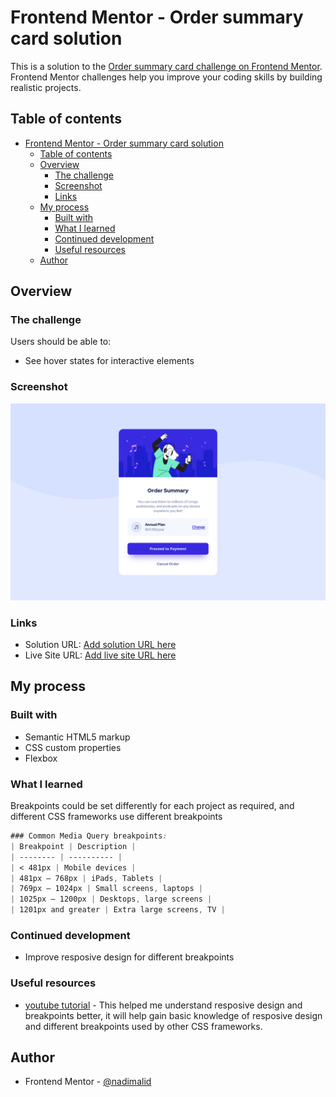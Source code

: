 # Frontend Mentor - Order summary card solution

This is a solution to the [Order summary card challenge on Frontend Mentor](https://www.frontendmentor.io/challenges/order-summary-component-QlPmajDUj). Frontend Mentor challenges help you improve your coding skills by building realistic projects. 

## Table of contents

- [Frontend Mentor - Order summary card solution](#frontend-mentor---order-summary-card-solution)
  - [Table of contents](#table-of-contents)
  - [Overview](#overview)
    - [The challenge](#the-challenge)
    - [Screenshot](#screenshot)
    - [Links](#links)
  - [My process](#my-process)
    - [Built with](#built-with)
    - [What I learned](#what-i-learned)
    - [Continued development](#continued-development)
    - [Useful resources](#useful-resources)
  - [Author](#author)

## Overview

### The challenge

Users should be able to:

- See hover states for interactive elements

### Screenshot
![Implemented desktop preview for the Order summary card coding challenge](./screenshots/screenshot-desktop.png "Desktop view")

### Links

- Solution URL: [Add solution URL here](https://your-solution-url.com)
- Live Site URL: [Add live site URL here](https://your-live-site-url.com)

## My process

### Built with

- Semantic HTML5 markup
- CSS custom properties
- Flexbox

### What I learned

Breakpoints could be set differently for each project as required, and different CSS frameworks use different breakpoints

```css
### Common Media Query breakpoints:
| Breakpoint | Description |
| -------- | ---------- |
| < 481px | Mobile devices |
| 481px — 768px | iPads, Tablets |
| 769px — 1024px | Small screens, laptops |
| 1025px — 1200px | Desktops, large screens |
| 1201px and greater | Extra large screens, TV |
```

### Continued development

- Improve resposive design for different breakpoints

### Useful resources

- [youtube tutorial](https://www.youtube.com/watch?v=69IbzTWg5PM&t=484s&ab_channel=DaveGray) - This helped me understand resposive design and breakpoints better, it will help gain basic knowledge of resposive design and different breakpoints used by other CSS frameworks. 

## Author

- Frontend Mentor - [@nadimalid](https://www.frontendmentor.io/profile/nadimalid)
